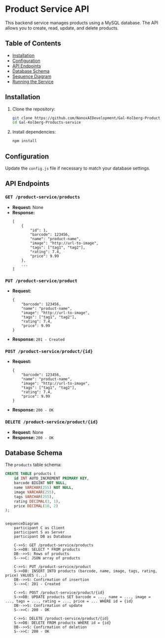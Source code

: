 # Product Service API

This backend service manages products using a MySQL database. The API allows you to create, read, update, and delete products.

## Table of Contents
- [Installation](#installation)
- [Configuration](#configuration)
- [API Endpoints](#api-endpoints)
- [Database Schema](#database-schema)
- [Sequence Diagram](#sequence-diagram)
- [Running the Service](#running-the-service)

## Installation

1. Clone the repository:
    ```sh
    git clone https://github.com/NanoxAIDevelopment/Gal-Kolberg-Products-service.git
    cd Gal-Kolberg-Products-service
    ```

2. Install dependencies:
    ```sh
    npm install
    ```

## Configuration

Update the `config.js` file if necessary to match your database settings.

## API Endpoints

### `GET /product-service/products`
- **Request:** None
- **Response:**
    ```json5
    [
        {
            "id": 1,
            "barcode": 123456,
            "name": "product-name",
            "image": "http://url-to-image",
            "tags": ["tag1", "tag2"],
            "rating": 7.4,
            "price": 9.99
        },
        ...
    ]
    ```

### `PUT /product-service/product`
- **Request:**
    ```json5
    {
        "barcode": 123456,
        "name": "product-name",
        "image": "http://url-to-image",
        "tags": ["tag1", "tag2"],
        "rating": 7.4,
        "price": 9.99
    }
    ```
- **Response:** `201 - Created`

### `POST /product-service/product/{id}`
- **Request:**
    ```json5
    {
        "barcode": 123456,
        "name": "product-name",
        "image": "http://url-to-image",
        "tags": ["tag1", "tag2"],
        "rating": 7.4,
        "price": 9.99
    }
    ```
- **Response:** `200 - OK`

### `DELETE /product-service/product/{id}`
- **Request:** None
- **Response:** `200 - OK`

## Database Schema

The `products` table schema:
```sql
CREATE TABLE products (
    id INT AUTO_INCREMENT PRIMARY KEY,
    barcode BIGINT NOT NULL,
    name VARCHAR(255) NOT NULL,
    image VARCHAR(255),
    tags VARCHAR(255),
    rating DECIMAL(3, 1),
    price DECIMAL(10, 2)
);
```

```mermaid

sequenceDiagram
    participant C as Client
    participant S as Server
    participant DB as Database

    C->>S: GET /product-service/products
    S->>DB: SELECT * FROM products
    DB-->>S: Rows of products
    S-->>C: JSON array of products

    C->>S: PUT /product-service/product
    S->>DB: INSERT INTO products (barcode, name, image, tags, rating, price) VALUES (...)
    DB-->>S: Confirmation of insertion
    S-->>C: 201 - Created

    C->>S: POST /product-service/product/{id}
    S->>DB: UPDATE products SET barcode = ..., name = ..., image = ..., tags = ..., rating = ..., price = ... WHERE id = {id}
    DB-->>S: Confirmation of update
    S-->>C: 200 - OK

    C->>S: DELETE /product-service/product/{id}
    S->>DB: DELETE FROM products WHERE id = {id}
    DB-->>S: Confirmation of deletion
    S-->>C: 200 - OK

```

